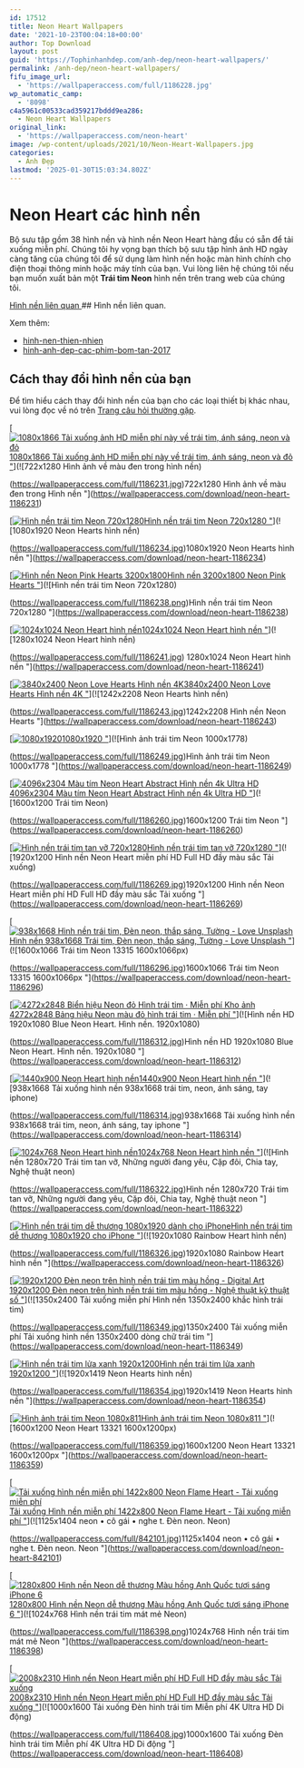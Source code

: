 ```yaml
---
id: 17512
title: Neon Heart Wallpapers
date: '2021-10-23T00:04:18+00:00'
author: Top Download
layout: post
guid: 'https://Tophinhanhdep.com/anh-dep/neon-heart-wallpapers/'
permalink: /anh-dep/neon-heart-wallpapers/
fifu_image_url:
  - 'https://wallpaperaccess.com/full/1186228.jpg'
wp_automatic_camp:
  - '8098'
c4a5961c00533cad359217bddd9ea286:
  - Neon Heart Wallpapers
original_link:
  - 'https://wallpaperaccess.com/neon-heart'
image: /wp-content/uploads/2021/10/Neon-Heart-Wallpapers.jpg
categories:
  - Ảnh Đẹp
lastmod: '2025-01-30T15:03:34.802Z'
---
```

# Neon Heart các hình nền

Bộ sưu tập gồm 38 hình nền và hình nền Neon Heart hàng đầu có sẵn để tải xuống miễn phí. Chúng tôi hy vọng bạn thích bộ sưu tập hình ảnh HD ngày càng tăng của chúng tôi để sử dụng làm hình nền hoặc màn hình chính cho điện thoại thông minh hoặc máy tính của bạn. Vui lòng liên hệ chúng tôi nếu bạn muốn xuất bản một **Trái tim Neon** hình nền trên trang web của chúng tôi.

[Hình nền liên quan ](#related) ## Hình nền liên quan.

   
 Xem thêm:

   
- [hinh-nen-thien-nhien](https://tophinhanhdep.com/hinh-nen-dep/hinh-nen-thien-nhien/)
- [hinh-anh-dep-cac-phim-bom-tan-2017](https://tophinhanhdep.com/anh-dep/hinh-anh-dep-cac-phim-bom-tan-2017/)

## Cách thay đổi hình nền của bạn

Để tìm hiểu cách thay đổi hình nền của bạn cho các loại thiết bị khác nhau, vui lòng đọc về nó trên [Trang câu hỏi thường gặp](https://tophinhanhdep.com/faq/).

  
[[![1080x1866 Tải xuống ảnh HD miễn phí này về trái tim, ánh sáng, neon và đỏ](https://wallpaperaccess.com/full/1186228.jpg)1080x1866 Tải xuống ảnh HD miễn phí này về trái tim, ánh sáng, neon và đỏ "](https://wallpaperaccess.com/download/neon-heart-1186228)](![722x1280 Hình ảnh về màu đen trong hình nền)

(https://wallpaperaccess.com/full/1186231.jpg)722x1280 Hình ảnh về màu đen trong Hình nền "](https://wallpaperaccess.com/download/neon-heart-1186231)

[[![Hình nền trái tim Neon 720x1280](https://wallpaperaccess.com/full/1186232.jpg)Hình nền trái tim Neon 720x1280 "](https://wallpaperaccess.com/download/neon-heart-1186232)](![1080x1920 Neon Hearts hình nền)

(https://wallpaperaccess.com/full/1186234.jpg)1080x1920 Neon Hearts hình nền "](https://wallpaperaccess.com/download/neon-heart-1186234)

[[![Hình nền Neon Pink Hearts 3200x1800](https://wallpaperaccess.com/full/1186237.png)Hình nền 3200x1800 Neon Pink Hearts "](https://wallpaperaccess.com/download/neon-heart-1186237)](![Hình nền trái tim Neon 720x1280)

(https://wallpaperaccess.com/full/1186238.png)Hình nền trái tim Neon 720x1280 "](https://wallpaperaccess.com/download/neon-heart-1186238)

[[![1024x1024 Neon Heart hình nền](https://wallpaperaccess.com/full/1186239.jpg)1024x1024 Neon Heart hình nền "](https://wallpaperaccess.com/download/neon-heart-1186239)](![1280x1024 Neon Heart hình nền)

(https://wallpaperaccess.com/full/1186241.jpg) 1280x1024 Neon Heart hình nền "](https://wallpaperaccess.com/download/neon-heart-1186241)

[[![3840x2400 Neon Love Hearts Hình nền 4K](https://wallpaperaccess.com/full/724298.jpg)3840x2400 Neon Love Hearts Hình nền 4K "](https://wallpaperaccess.com/download/neon-heart-724298)](![1242x2208 Neon Hearts hình nền)

(https://wallpaperaccess.com/full/1186243.jpg)1242x2208 Hình nền Neon Hearts "](https://wallpaperaccess.com/download/neon-heart-1186243)

[[![1080x1920 ](https://wallpaperaccess.com/full/1186244.jpg)1080x1920 "](https://wallpaperaccess.com/download/neon-heart-1186244)](![Hình ảnh trái tim Neon 1000x1778)

(https://wallpaperaccess.com/full/1186249.jpg)Hình ảnh trái tim Neon 1000x1778 "](https://wallpaperaccess.com/download/neon-heart-1186249)

[[![4096x2304 Màu tím Neon Heart Abstract Hình nền 4k Ultra HD](https://wallpaperaccess.com/full/1186250.jpg)4096x2304 Màu tím Neon Heart Abstract Hình nền 4k Ultra HD "](https://wallpaperaccess.com/download/neon-heart-1186250)](![1600x1200 Trái tim Neon)

(https://wallpaperaccess.com/full/1186260.jpg)1600x1200 Trái tim Neon "](https://wallpaperaccess.com/download/neon-heart-1186260)

[[![Hình nền trái tim tan vỡ 720x1280](https://wallpaperaccess.com/full/1186267.jpg)Hình nền trái tim tan vỡ 720x1280 "](https://wallpaperaccess.com/download/neon-heart-1186267)](![1920x1200 Hình nền Neon Heart miễn phí HD Full HD đầy màu sắc Tải xuống)

(https://wallpaperaccess.com/full/1186269.jpg)1920x1200 Hình nền Neon Heart miễn phí HD Full HD đầy màu sắc Tải xuống "](https://wallpaperaccess.com/download/neon-heart-1186269)

[[![938x1668 Hình nền trái tim, Đèn neon, thắp sáng, Tường - Love Unsplash](https://wallpaperaccess.com/full/1186288.jpg)Hình nền 938x1668 Trái tim, Đèn neon, thắp sáng, Tường - Love Unsplash "](https://wallpaperaccess.com/download/neon-heart-1186288)](![1600x1066 Trái tim Neon 13315 1600x1066px)

(https://wallpaperaccess.com/full/1186296.jpg)1600x1066 Trái tim Neon 13315 1600x1066px "](https://wallpaperaccess.com/download/neon-heart-1186296)

[[![4272x2848 Biển hiệu Neon đỏ Hình trái tim · Miễn phí Kho ảnh](https://wallpaperaccess.com/full/1186307.jpg)4272x2848 Bảng hiệu Neon màu đỏ hình trái tim · Miễn phí "](https://wallpaperaccess.com/download/neon-heart-1186307)](![Hình nền HD 1920x1080 Blue Neon Heart.  Hình nền.  1920x1080)

(https://wallpaperaccess.com/full/1186312.jpg)Hình nền HD 1920x1080 Blue Neon Heart. Hình nền. 1920x1080 "](https://wallpaperaccess.com/download/neon-heart-1186312)

[[![1440x900 Neon Heart hình nền](https://wallpaperaccess.com/full/1186313.jpg)1440x900 Neon Heart hình nền "](https://wallpaperaccess.com/download/neon-heart-1186313)](![938x1668 Tải xuống hình nền 938x1668 trái tim, neon, ánh sáng, tay iphone)

(https://wallpaperaccess.com/full/1186314.jpg)938x1668 Tải xuống hình nền 938x1668 trái tim, neon, ánh sáng, tay iphone "](https://wallpaperaccess.com/download/neon-heart-1186314)

[[![1024x768 Neon Heart hình nền](https://wallpaperaccess.com/full/1186320.jpg)1024x768 Neon Heart hình nền "](https://wallpaperaccess.com/download/neon-heart-1186320)](![Hình nền 1280x720 Trái tim tan vỡ, Những người đang yêu, Cặp đôi, Chia tay, Nghệ thuật neon)

(https://wallpaperaccess.com/full/1186322.jpg)Hình nền 1280x720 Trái tim tan vỡ, Những người đang yêu, Cặp đôi, Chia tay, Nghệ thuật neon "](https://wallpaperaccess.com/download/neon-heart-1186322)

[[![Hình nền trái tim dễ thương 1080x1920 dành cho iPhone](https://wallpaperaccess.com/full/1174042.jpg)Hình nền trái tim dễ thương 1080x1920 cho iPhone "](https://wallpaperaccess.com/download/neon-heart-1174042)](![1920x1080 Rainbow Heart hình nền)

(https://wallpaperaccess.com/full/1186326.jpg)1920x1080 Rainbow Heart hình nền "](https://wallpaperaccess.com/download/neon-heart-1186326)

[[![1920x1200 Đèn neon trên hình nền trái tim màu hồng - Digital Art](https://wallpaperaccess.com/full/556596.jpg)1920x1200 Đèn neon trên hình nền trái tim màu hồng - Nghệ thuật kỹ thuật số "](https://wallpaperaccess.com/download/neon-heart-556596)](![1350x2400 Tải xuống miễn phí Hình nền 1350x2400 khắc hình trái tim)

(https://wallpaperaccess.com/full/1186349.jpg)1350x2400 Tải xuống miễn phí Tải xuống hình nền 1350x2400 dòng chữ trái tim "](https://wallpaperaccess.com/download/neon-heart-1186349)

[[![Hình nền trái tim lửa xanh 1920x1200](https://wallpaperaccess.com/full/1186352.jpg)Hình nền trái tim lửa xanh 1920x1200 "](https://wallpaperaccess.com/download/neon-heart-1186352)](![1920x1419 Neon Hearts hình nền)

(https://wallpaperaccess.com/full/1186354.jpg)1920x1419 Neon Hearts hình nền "](https://wallpaperaccess.com/download/neon-heart-1186354)

[[![Hình ảnh trái tim Neon 1080x811](https://wallpaperaccess.com/full/1186357.jpg)Hình ảnh trái tim Neon 1080x811 "](https://wallpaperaccess.com/download/neon-heart-1186357)](![1600x1200 Neon Heart 13321 1600x1200px)

(https://wallpaperaccess.com/full/1186359.jpg)1600x1200 Neon Heart 13321 1600x1200px "](https://wallpaperaccess.com/download/neon-heart-1186359)

[[![Tải xuống hình nền miễn phí 1422x800 Neon Flame Heart - Tải xuống miễn phí](https://wallpaperaccess.com/full/1186372.jpg)Tải xuống Hình nền miễn phí 1422x800 Neon Flame Heart - Tải xuống miễn phí "](https://wallpaperaccess.com/download/neon-heart-1186372)](![1125x1404 neon • cô gái • nghe t.  Đèn neon.  Neon)

(https://wallpaperaccess.com/full/842101.jpg)1125x1404 neon • cô gái • nghe t. Đèn neon. Neon "](https://wallpaperaccess.com/download/neon-heart-842101)

[[![1280x800 Hình nền Neon dễ thương Màu hồng Anh Quốc tươi sáng iPhone 6](https://wallpaperaccess.com/full/433268.jpg)1280x800 Hình nền Neon dễ thương Màu hồng Anh Quốc tươi sáng iPhone 6 "](https://wallpaperaccess.com/download/neon-heart-433268)](![1024x768 Hình nền trái tim mát mẻ Neon)

(https://wallpaperaccess.com/full/1186398.png)1024x768 Hình nền trái tim mát mẻ Neon "](https://wallpaperaccess.com/download/neon-heart-1186398)

[[![2008x2310 Hình nền Neon Heart miễn phí HD Full HD đầy màu sắc Tải xuống](https://wallpaperaccess.com/full/1186404.jpg)2008x2310 Hình nền Neon Heart miễn phí HD Full HD đầy màu sắc Tải xuống "](https://wallpaperaccess.com/download/neon-heart-1186404)](![1000x1600 Tải xuống Đèn hình trái tim Miễn phí 4K Ultra HD Di động)

(https://wallpaperaccess.com/full/1186408.jpg)1000x1600 Tải xuống Đèn hình trái tim Miễn phí 4K Ultra HD Di động "](https://wallpaperaccess.com/download/neon-heart-1186408)
